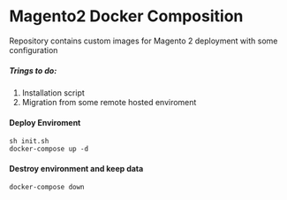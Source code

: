 # Magento2 Docker Composition
Repository contains custom images for Magento 2 deployment
with some configuration

##### Trings to do:
1. Installation script
2. Migration from some remote hosted enviroment

#### Deploy Enviroment
```
sh init.sh
docker-compose up -d
```

#### Destroy environment and keep data
```
docker-compose down
```
